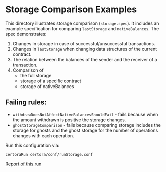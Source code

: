 # Storage Comparison Examples
This directory illustrates storage comparison (`storage.spec`).
It includes an example specification for comparing `lastStorage` and `nativeBalances`.
The spec demonstrates:
1. Changes in storage in case of successful/unsuccessful transactions.
2. Changes in `lastStorage` when changing data structures of the current contract.
3. The relation between the balances of the sender and the receiver of a transaction.
4. Comparison of 
    - the full storage 
    - storage of a specific contract 
    - storage of nativeBalances

## Failing rules:
- `withdrawDoesNotAffectNativeBalancesShouldFail` - fails because when the amount withdrawn is positive the storage changes.
- `ghostStorageComparison` - fails because comparing storage includes the storage for ghosts and the ghost storage for the number of operations changes with each operation.

Run this configuration via:

```certoraRun certora/conf/runStorage.conf```

[Report of this run](https://prover.certora.com/output/1902/658391048d1c49849074fe64f92e6b94?anonymousKey=659d643f47eda07a4978061d30b1d81d700372fc)

